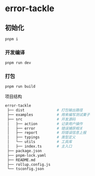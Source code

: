 # error-tackle

## 初始化

```sh
pnpm i
```

### 开发编译

```sh
pnpm run dev
```

### 打包

```sh
pnpm run build
```

项目结构

```sh
error-tackle
 ├── dist               # 打包输出路径
 ├── examples           # 用来编写测试栗子
 ├── src                # 开发源码
 │   ├── action         # 记录用户操作
 │   ├── error          # 错误捕获相关
 │   ├── report         # 将错误信息上报
 │   ├── typings        # 类型定义
 │   └── utils          # 工具库
 │   ├── index.ts       # 主入口
 ├── package.json
 ├── pnpm-lock.yaml
 ├── README.md
 ├── rollup.config.js
 └── tsconfig.json
```
